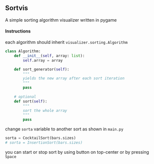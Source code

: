 ## Sortvis

A simple sorting algorithm visualizer written in pygame

#### Instructions

each algorithm should inherit `visualizer.sorting.Algorithm`

```python
class Algorithm:
    def __init__(self, array: list):
        self.array = array

    def sort_generator(self):
        """
        yields the new array after each sort iteration
        """
        pass
       
    # optional
    def sort(self):
        """
        sort the whole array
        """
        pass
```

change `sorta` variable to another sort as shown in `main.py`

```python
sorta = CocktailSort(bars.sizes)
# sorta = InsertionSort(bars.sizes)
```

you can start or stop sort by using button on top-center or by pressing `Space`
